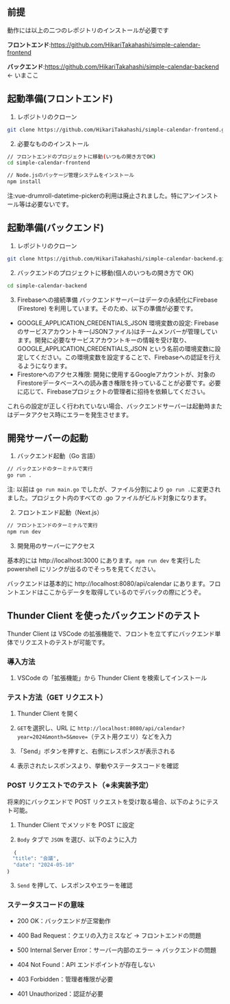 ## 前提

動作には以上の二つのレポジトリのインストールが必要です

**フロントエンド**:https://github.com/HikariTakahashi/simple-calendar-frontend

**バックエンド**:https://github.com/HikariTakahashi/simple-calendar-backend ← いまここ

## 起動準備(フロントエンド)

1. レポジトリのクローン

```bash
git clone https://github.com/HikariTakahashi/simple-calendar-frontend.git
```

2. 必要なもののインストール

```bash
// フロントエンドのプロジェクトに移動(いつもの開き方でOK)
cd simple-calendar-frontend

// Node.jsのパッケージ管理システムをインストール
npm install
```

注:vue-drumroll-datetime-pickerの利用は廃止されました。特にアンインストール等は必要ないです。

## 起動準備(バックエンド)

1. レポジトリのクローン

```bash
git clone https://github.com/HikariTakahashi/simple-calendar-backend.git
```

2. バックエンドのプロジェクトに移動(個人のいつもの開き方で OK)

```bash
cd simple-calendar-backend
```

3. Firebaseへの接続準備
バックエンドサーバーはデータの永続化にFirebase (Firestore) を利用しています。そのため、以下の準備が必要です。

- GOOGLE_APPLICATION_CREDENTIALS_JSON 環境変数の設定: 
Firebaseのサービスアカウントキー(JSONファイル)はチームメンバーが管理しています。開発に必要なサービスアカウントキーの情報を受け取り、GOOGLE_APPLICATION_CREDENTIALS_JSON という名前の環境変数に設定してください。この環境変数を設定することで、Firebaseへの認証を行えるようになります。
- Firestoreへのアクセス権限: 
開発に使用するGoogleアカウントが、対象のFirestoreデータベースへの読み書き権限を持っていることが必要です。必要に応じて、Firebaseプロジェクトの管理者に招待を依頼してください。

これらの設定が正しく行われていない場合、バックエンドサーバーは起動時またはデータアクセス時にエラーを発生させます。

## 開発サーバーの起動

1. バックエンド起動（Go 言語）

```bash
// バックエンドのターミナルで実行
go run .
```

注: 以前は `go run main.go` でしたが、ファイル分割により `go run .`に変更されました。プロジェクト内のすべての .go ファイルがビルド対象になります。

2. フロントエンド起動（Next.js）

```bash
// フロントエンドのターミナルで実行
npm run dev
```

3. 開発用のサーバーにアクセス

基本的には http://localhost:3000 にあります。`npm run dev` を実行した powershell にリンクが出るのでそっちを見てください。

バックエンドは基本的に http://localhost:8080/api/calendar にあります。フロントエンドはここからデータを取得しているのでデバックの際にどうぞ。

## Thunder Client を使ったバックエンドのテスト

Thunder Client は VSCode の拡張機能で、フロントを立てずにバックエンド単体でリクエストのテストが可能です。

### 導入方法

1. VSCode の「拡張機能」から Thunder Client を検索してインストール

### テスト方法（GET リクエスト）

1. Thunder Client を開く

2. `GET`を選択し、URL に `http://localhost:8080/api/calendar?year=2024&month=5&move=`（テスト用クエリ）などを入力

3. 「Send」ボタンを押すと、右側にレスポンスが表示される

4. 表示されたレスポンスより、挙動やステータスコードを確認

### POST リクエストでのテスト（※未実装予定）

将来的にバックエンドで POST リクエストを受け取る場合、以下のようにテスト可能。

1. Thunder Client でメソッドを POST に設定

2. `Body` タブで `JSON` を選び、以下のように入力

```bash
  ｛
　"title": "会議",
  "date": "2024-05-10"
｝
```

3. `Send` を押して、レスポンスやエラーを確認

### ステータスコードの意味

- 200 OK：バックエンドが正常動作

- 400 Bad Request：クエリの入力ミスなど → フロントエンドの問題

- 500 Internal Server Error：サーバー内部のエラー → バックエンドの問題

- 404 Not Found：API エンドポイントが存在しない

- 403 Forbidden：管理者権限が必要

- 401 Unauthorized：認証が必要
